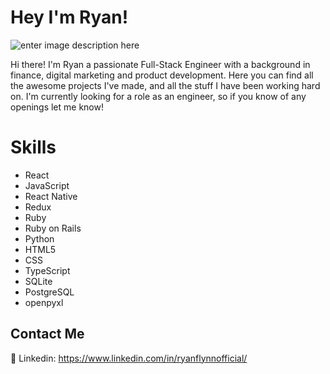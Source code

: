 # Hey I'm Ryan!
![enter image description here](https://i.pinimg.com/originals/e4/26/70/e426702edf874b181aced1e2fa5c6cde.gif)

Hi there! I'm Ryan a passionate Full-Stack Engineer with a background in finance, digital marketing and product development. Here you can find all the awesome projects I've made, and all the stuff I have been working hard on. I'm currently looking for a role as an engineer, so if you know of any openings let me know!

# Skills

 - React
 - JavaScript
 - React Native
 - Redux
 - Ruby 
 - Ruby on Rails
 - Python
 - HTML5
 - CSS
 - TypeScript
 - SQLite
 - PostgreSQL
 - openpyxl

## Contact Me

:link: Linkedin: https://www.linkedin.com/in/ryanflynnofficial/
